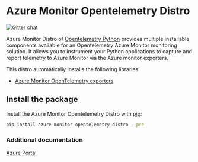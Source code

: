 # Azure Monitor Opentelemetry Distro

[![Gitter chat](https://img.shields.io/gitter/room/Microsoft/azure-monitor-python)](https://gitter.im/Azure/azure-sdk-for-python)

Azure Monitor Distro of [Opentelemetry Python][opentelemetry-python] provides multiple installable components available for an Opentelemetry Azure Monitor monitoring solution. It allows you to instrument your Python applications to capture and report telemetry to Azure Monitor via the Azure monitor exporters.

This distro automatically installs the following libraries:

* [Azure Monitor OpenTelemetry exporters][azure_monitor_opentelemetry_exporters]

## Install the package

Install the Azure Monitor Opentelemetry Distro with [pip][pip]:

```Bash
pip install azure-monitor-opentelemetry-distro --pre
```

### Additional documentation

[Azure Portal][azure_portal]

<!-- LINKS -->
[azure_monitor_opentelemetry_exporters]: https://github.com/Azure/azure-sdk-for-python/tree/main/sdk/monitor/azure-monitor-opentelemetry-exporter#microsoft-opentelemetry-exporter-for-azure-monitor
[azure_portal]: https://portal.azure.com
[pip]: https://pypi.org/project/pip/
[opentelemetry-python]: https://github.com/open-telemetry/opentelemetry-python
